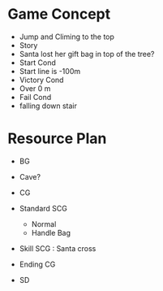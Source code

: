 # Game Concept

- Jump and Climing to the top
- Story
 - Santa lost her gift bag in top of the tree?
- Start Cond
 - Start line is -100m  
- Victory Cond
 - Over 0 m 
- Fail Cond
 - falling down stair
 
# Resource Plan

- BG
 - Cave?

- CG
 - Standard SCG
   - Normal
   - Handle Bag
 - Skill SCG : Santa cross
 - Ending CG

- SD
